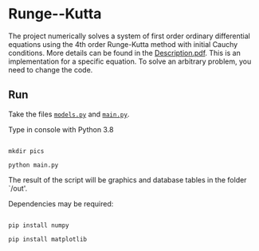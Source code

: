 # Runge--Kutta

The project numerically solves a system of first order ordinary differential equations using the 4th order Runge-Kutta method with initial Cauchy conditions. More details can be found in the [Description.pdf](Description.pdf). This is an implementation for a specific equation. To solve an arbitrary problem, you need to change the code.

## Run

Take the files [`models.py`](Python/models.py) and [`main.py`](Python/main.py).



Type in console with Python 3.8

```shell

mkdir pics

python main.py

```

The result of the script will be graphics and database tables in the folder `/out'.



Dependencies may be required:

```shell

pip install numpy

pip install matplotlib

```